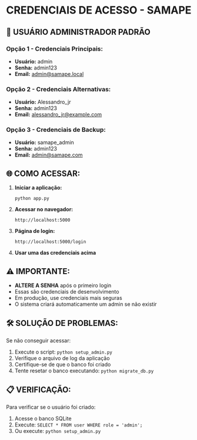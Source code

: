 # CREDENCIAIS DE ACESSO - SAMAPE

## 🔐 USUÁRIO ADMINISTRADOR PADRÃO

### Opção 1 - Credenciais Principais:
- **Usuário:** admin
- **Senha:** admin123
- **Email:** admin@samape.local

### Opção 2 - Credenciais Alternativas:
- **Usuário:** Alessandro_jr  
- **Senha:** admin123
- **Email:** alessandro_jr@example.com

### Opção 3 - Credenciais de Backup:
- **Usuário:** samape_admin
- **Senha:** admin123
- **Email:** admin@samape.com

## 🌐 COMO ACESSAR:

1. **Iniciar a aplicação:**
   ```
   python app.py
   ```

2. **Acessar no navegador:**
   ```
   http://localhost:5000
   ```

3. **Página de login:**
   ```
   http://localhost:5000/login
   ```

4. **Usar uma das credenciais acima**

## ⚠️ IMPORTANTE:

- **ALTERE A SENHA** após o primeiro login
- Essas são credenciais de desenvolvimento
- Em produção, use credenciais mais seguras
- O sistema criará automaticamente um admin se não existir

## 🛠️ SOLUÇÃO DE PROBLEMAS:

Se não conseguir acessar:

1. Execute o script: `python setup_admin.py`
2. Verifique o arquivo de log da aplicação
3. Certifique-se de que o banco foi criado
4. Tente resetar o banco executando: `python migrate_db.py`

## 📋 VERIFICAÇÃO:

Para verificar se o usuário foi criado:
1. Acesse o banco SQLite
2. Execute: `SELECT * FROM user WHERE role = 'admin';`
3. Ou execute: `python setup_admin.py`
